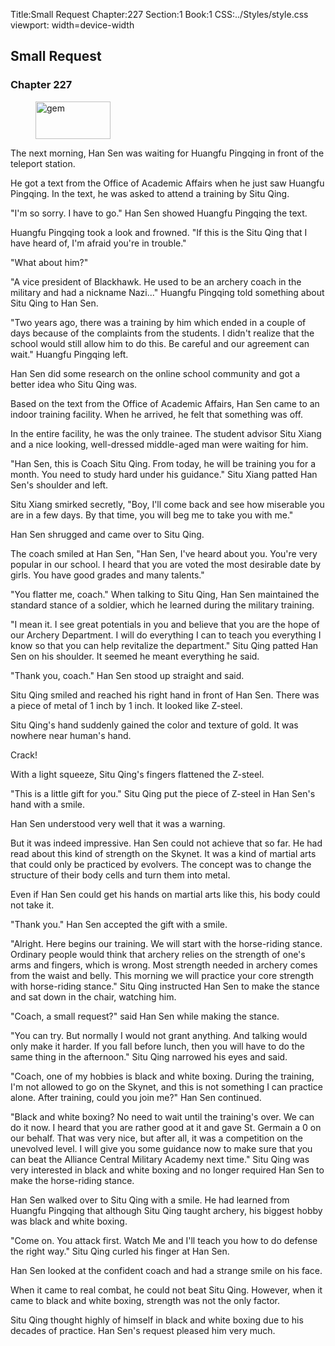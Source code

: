 Title:Small Request 
Chapter:227 
Section:1 
Book:1 
CSS:../Styles/style.css 
viewport: width=device-width
  
## Small Request
### Chapter 227 
<figure>
	<img src="../Images/gem.gif" alt="gem" id="gem" width="120" height="60" />
</figure>
  

  
  The next morning, Han Sen was waiting for Huangfu Pingqing in front of the teleport station.

He got a text from the Office of Academic Affairs when he just saw Huangfu Pingqing. In the text, he was asked to attend a training by Situ Qing.

"I'm so sorry. I have to go." Han Sen showed Huangfu Pingqing the text.

Huangfu Pingqing took a look and frowned. "If this is the Situ Qing that I have heard of, I'm afraid you're in trouble."

"What about him?"

"A vice president of Blackhawk. He used to be an archery coach in the military and had a nickname Nazi..." Huangfu Pingqing told something about Situ Qing to Han Sen.

"Two years ago, there was a training by him which ended in a couple of days because of the complaints from the students. I didn't realize that the school would still allow him to do this. Be careful and our agreement can wait." Huangfu Pingqing left.

Han Sen did some research on the online school community and got a better idea who Situ Qing was.

Based on the text from the Office of Academic Affairs, Han Sen came to an indoor training facility. When he arrived, he felt that something was off.

In the entire facility, he was the only trainee. The student advisor Situ Xiang and a nice looking, well-dressed middle-aged man were waiting for him.

"Han Sen, this is Coach Situ Qing. From today, he will be training you for a month. You need to study hard under his guidance." Situ Xiang patted Han Sen's shoulder and left.

Situ Xiang smirked secretly, "Boy, I'll come back and see how miserable you are in a few days. By that time, you will beg me to take you with me."

Han Sen shrugged and came over to Situ Qing.

The coach smiled at Han Sen, "Han Sen, I've heard about you. You're very popular in our school. I heard that you are voted the most desirable date by girls. You have good grades and many talents."

"You flatter me, coach." When talking to Situ Qing, Han Sen maintained the standard stance of a soldier, which he learned during the military training.

"I mean it. I see great potentials in you and believe that you are the hope of our Archery Department. I will do everything I can to teach you everything I know so that you can help revitalize the department." Situ Qing patted Han Sen on his shoulder. It seemed he meant everything he said.

"Thank you, coach." Han Sen stood up straight and said.

Situ Qing smiled and reached his right hand in front of Han Sen. There was a piece of metal of 1 inch by 1 inch. It looked like Z-steel.

Situ Qing's hand suddenly gained the color and texture of gold. It was nowhere near human's hand.

Crack!

With a light squeeze, Situ Qing's fingers flattened the Z-steel.

"This is a little gift for you." Situ Qing put the piece of Z-steel in Han Sen's hand with a smile.

Han Sen understood very well that it was a warning.

But it was indeed impressive. Han Sen could not achieve that so far. He had read about this kind of strength on the Skynet. It was a kind of martial arts that could only be practiced by evolvers. The concept was to change the structure of their body cells and turn them into metal.

Even if Han Sen could get his hands on martial arts like this, his body could not take it.

"Thank you." Han Sen accepted the gift with a smile.

"Alright. Here begins our training. We will start with the horse-riding stance. Ordinary people would think that archery relies on the strength of one's arms and fingers, which is wrong. Most strength needed in archery comes from the waist and belly. This morning we will practice your core strength with horse-riding stance." Situ Qing instructed Han Sen to make the stance and sat down in the chair, watching him.

"Coach, a small request?" said Han Sen while making the stance.

"You can try. But normally I would not grant anything. And talking would only make it harder. If you fall before lunch, then you will have to do the same thing in the afternoon." Situ Qing narrowed his eyes and said.

"Coach, one of my hobbies is black and white boxing. During the training, I'm not allowed to go on the Skynet, and this is not something I can practice alone. After training, could you join me?" Han Sen continued.

"Black and white boxing? No need to wait until the training's over. We can do it now. I heard that you are rather good at it and gave St. Germain a 0 on our behalf. That was very nice, but after all, it was a competition on the unevolved level. I will give you some guidance now to make sure that you can beat the Alliance Central Military Academy next time." Situ Qing was very interested in black and white boxing and no longer required Han Sen to make the horse-riding stance.

Han Sen walked over to Situ Qing with a smile. He had learned from Huangfu Pingqing that although Situ Qing taught archery, his biggest hobby was black and white boxing.

"Come on. You attack first. Watch Me and I'll teach you how to do defense the right way." Situ Qing curled his finger at Han Sen.

Han Sen looked at the confident coach and had a strange smile on his face.

When it came to real combat, he could not beat Situ Qing. However, when it came to black and white boxing, strength was not the only factor.

Situ Qing thought highly of himself in black and white boxing due to his decades of practice. Han Sen's request pleased him very much.
